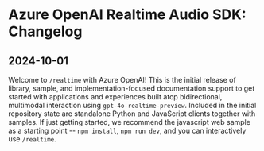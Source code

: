 # Azure OpenAI Realtime Audio SDK: Changelog

## 2024-10-01

Welcome to `/realtime` with Azure OpenAI! This is the initial release of library, sample, and implementation-focused documentation support to get started with applications and experiences built atop bidirectional, multimodal interaction using `gpt-4o-realtime-preview`. Included in the initial repository state are standalone Python and JavaScript clients together with samples. If just getting started, we recommend the javascript web sample as a starting point -- `npm install`, `npm run dev`, and you can interactively use `/realtime`.